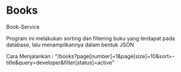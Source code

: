 # Books

Book-Service

Program ini melakukan sorting dan filtering buku yang terdapat pada database, lalu menampilkannya dalam bentuk JSON

Cara Menjalankan : "/books?page[number]=1&page[size]=10&sort=-title&query=developer&filter[status]=active"
